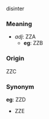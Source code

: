 disinter
### Meaning
+ _adj_: ZZA
	+ __eg__: ZZB

### Origin

ZZC

### Synonym

__eg__: ZZD

+ ZZE


